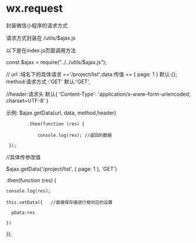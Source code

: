 # wx.request
封装微信小程序的请求方式

请求方式封装在 /utils/$ajax.js

以下是在index.js页面调用方法

const $ajax = require("../../utils/$ajax.js");

 // url :域名下的具体请求  =='/project/list';data:传值  == { page: 1 } 默认:{}; method:请求方式 :'GET' 默认:'GET',
 
 //header:请求头  默认{ 'Content-Type': 'application/x-www-form-urlencoded; charset=UTF-8' }
 
示例:
$ajax.getData(url, data, method,header)  

            .then(function (res) {
            
                console.log(res); //返回的数据
                
     });
     
//具体传参改值

$ajax.getData('/project/list', { page: 1 }, 'GET')  

  .then(function (res) {
  
    console.log(res);
    
    this.setData({   //直接保存值进行相对应的设置
    
      pData:res
      
    })
    
  });
